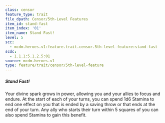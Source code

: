 ```yaml
---
class: censor
feature_type: trait
file_dpath: Censor/5th-Level Features
item_id: stand-fast
item_index: '01'
item_name: Stand Fast!
level: 5
scc:
  - mcdm.heroes.v1:feature.trait.censor.5th-level-feature:stand-fast
scdc:
  - 1.1.1:5.1.2.5:01
source: mcdm.heroes.v1
type: feature/trait/censor/5th-level-feature
---
```


##### Stand Fast!

Your divine spark grows in power, allowing you and your allies to focus and endure. At the start of each of your turns, you can spend 1d6 Stamina to end one effect on you that is ended by a saving throw or that ends at the end of your turn. Any ally who starts their turn within 5 squares of you can also spend Stamina to gain this benefit.
